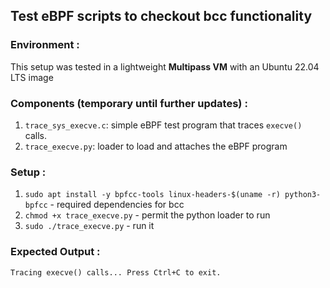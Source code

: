 ## Test eBPF scripts to checkout bcc functionality
### Environment :
This setup was tested in a lightweight **Multipass VM** with an Ubuntu 22.04 LTS image

### Components (temporary until further updates) :
1. `trace_sys_execve.c`: simple eBPF test program that traces `execve()` calls.
2. `trace_execve.py`: loader to load and attaches the eBPF program

### Setup : 
1. ```sudo apt install -y bpfcc-tools linux-headers-$(uname -r) python3-bpfcc``` - required dependencies for bcc 
2. ```chmod +x trace_execve.py``` - permit the python loader to run
3. ```sudo ./trace_execve.py``` - run it
   
### Expected Output :
```Tracing execve() calls... Press Ctrl+C to exit.```
